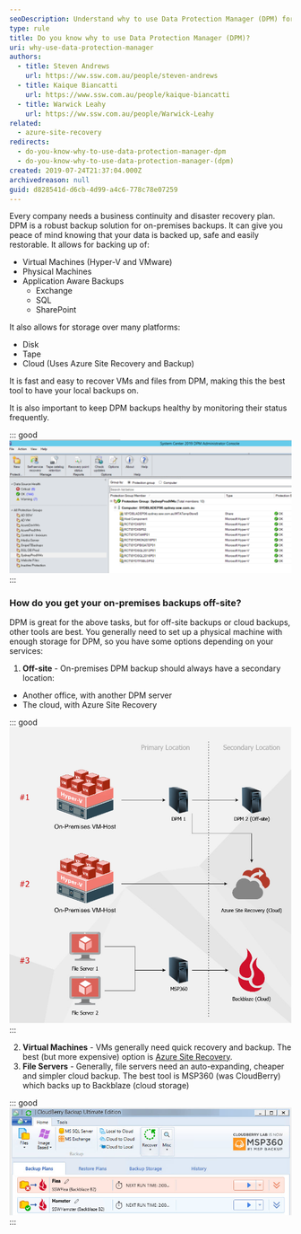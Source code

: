```yaml
---
seoDescription: Understand why to use Data Protection Manager (DPM) for robust on-premises backups and peace of mind knowing your data is safe and easily restorable.
type: rule
title: Do you know why to use Data Protection Manager (DPM)?
uri: why-use-data-protection-manager
authors:
  - title: Steven Andrews
    url: https://ww.ssw.com.au/people/steven-andrews
  - title: Kaique Biancatti
    url: https://www.ssw.com.au/people/kaique-biancatti
  - title: Warwick Leahy
    url: https://ww.ssw.com.au/people/Warwick-Leahy
related:
  - azure-site-recovery
redirects:
  - do-you-know-why-to-use-data-protection-manager-dpm
  - do-you-know-why-to-use-data-protection-manager-(dpm)
created: 2019-07-24T21:37:04.000Z
archivedreason: null
guid: d828541d-d6cb-4d99-a4c6-778c78e07259
---
```


Every company needs a business continuity and disaster recovery plan. DPM is a robust backup solution for on-premises backups. It can give you peace of mind knowing that your data is backed up, safe and easily restorable. It allows for backing up of:

<!--endintro-->

- Virtual Machines (Hyper-V and VMware)
- Physical Machines
- Application Aware Backups
  - Exchange
  - SQL
  - SharePoint

It also allows for storage over many platforms:

- Disk
- Tape
- Cloud (Uses Azure Site Recovery and Backup)

It is fast and easy to recover VMs and files from DPM, making this the best tool to have your local backups on.

It is also important to keep DPM backups healthy by monitoring their status frequently.

::: good
![Figure: Good example - DPM - Healthy backups show green ticks](ppaspsappic.png)
:::

### How do you get your on-premises backups off-site?

DPM is great for the above tasks, but for off-site backups or cloud backups, other tools are best. You generally need to set up a physical machine with enough storage for DPM, so you have some options depending on your services:

1. **Off-site** - On-premises DPM backup should always have a secondary location:

- Another office, with another DPM server
- The cloud, with Azure Site Recovery

::: good
![Figure: Best example - Different options for different budgets and services on your off-site and cloud backups](dpmrule-3-.jpg)
:::

2. **Virtual Machines** - VMs generally need quick recovery and backup. The best (but more expensive) option is [Azure Site Recovery](/azure-site-recovery).
3. **File Servers** - Generally, file servers need an auto-expanding, cheaper and simpler cloud backup. The best tool is MSP360 (was CloudBerry) which backs up to Backblaze (cloud storage)

::: good
![Figure: Good example - MSP360 (was CloudBerry) has 2 file servers being backed up to the cloud (using BackBlaze, the simplest cloud backup)](cloudberry.jpg)
:::
